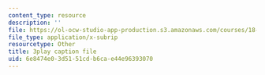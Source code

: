 ```yaml
---
content_type: resource
description: ''
file: https://ol-ocw-studio-app-production.s3.amazonaws.com/courses/18-03sc-differential-equations-fall-2011/6e8474e03d5151cdb6cae44e96393070_eyNm7XGJr4s.vtt
file_type: application/x-subrip
resourcetype: Other
title: 3play caption file
uid: 6e8474e0-3d51-51cd-b6ca-e44e96393070
---
```

